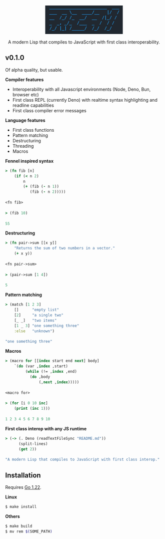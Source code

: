 <p align="center"><img src="logo.png"></p>
<p align="center">A modern Lisp that compiles to JavaScript with first class interoperability.</p>

## v0.1.0

Of alpha quality, but usable.

**Compiler features**
* Interoperability with all Javascript environments (Node, Deno, Bun, browser etc)
* First class REPL (currently Deno) with realtime syntax highlighting and readline capabilities
* First class compiler error messages

**Language features**
* First class functions
* Pattern matching
* Destructuring
* Threading
* Macros

**Fennel inspired syntax**
```clojure
> (fn fib [n]
    (if (< n 2)
        n
        (+ (fib (- n 1))
           (fib (- n 2)))))

<fn fib>

> (fib 10)

55
```

**Destructuring**
```clojure
> (fn pair->sum [[x y]]
    "Returns the sum of two numbers in a vector."
    (+ x y))

<fn pair->sum>

> (pair->sum [1 4])

5
```

**Pattern matching**
```clojure
> (match [1 2 3]
    []      "empty list"
    [2]     "a single two"
    [_ _]   "two items"
    [1 _ 3] "one something three"
    :else   "unknown")

"one something three"
```

**Macros**
```clojure
> (macro for [[index start end next] body]
    `(do (var ,index ,start)
         (while (!= ,index ,end)
           (do ,body
               (,next ,index)))))

<macro for>

> (for [i 0 10 inc]
    (print (inc 1)))

1 2 3 4 5 6 7 8 9 10
```

**First class interop with any JS runtime**
```clojure
> (-> (. Deno (readTextFileSync "README.md"))
      (split-lines)
      (get 2))

"A modern Lisp that compiles to JavaScript with first class interop."
```

## Installation

Requires [Go 1.22](https://go.dev/dl/).

**Linux**
```bash
$ make install
```

**Others**
```bash
$ make build
$ mv rem $(SOME_PATH)
```
